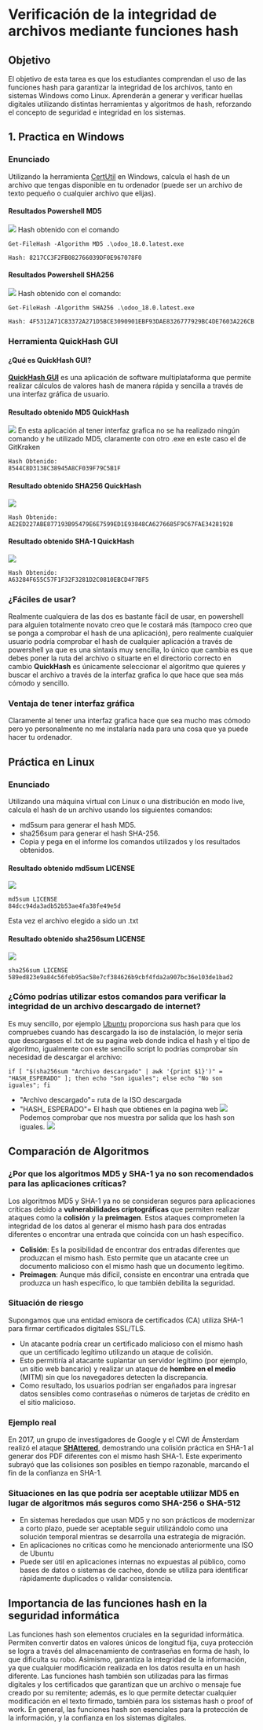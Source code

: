 # Verificación de la integridad de archivos mediante funciones hash
## Objetivo
El objetivo de esta tarea es que los estudiantes comprendan el uso de las funciones
hash para garantizar la integridad de los archivos, tanto en sistemas Windows como
Linux. Aprenderán a generar y verificar huellas digitales utilizando distintas
herramientas y algoritmos de hash, reforzando el concepto de seguridad e integridad
en los sistemas.
## 1. Practica en Windows
### Enunciado
Utilizando la herramienta [CertUtil](https://learn.microsoft.com/es-es/windows-server/administration/windows-commands/certutil) en Windows, calcula el hash de un archivo
que tengas disponible en tu ordenador (puede ser un archivo de texto
pequeño o cualquier archivo que elijas).
#### Resultados Powershell MD5
![](../../assets/UT3/T0/Windows/1.png)
Hash obtenido con el comando 
```
Get-FileHash -Algorithm MD5 .\odoo_18.0.latest.exe

Hash: 8217CC3F2FB082766039DF0E967078F0
```
#### Resultados Powershell SHA256
![](../../assets/UT3/T0/Windows/2.png)
Hash obtenido con el comando: 
```
Get-FileHash -Algorithm SHA256 .\odoo_18.0.latest.exe

Hash: 4F5312A71C83372A271D5BCE3090901EBF93DAE8326777929BC4DE7603A226CB
```

### Herramienta QuickHash GUI
#### ¿Qué es QuickHash GUI?
[**QuickHash GUI**](https://www.quickhash-gui.org/) es una aplicación de software multiplataforma que permite realizar cálculos de valores hash de manera rápida y sencilla a través de una interfaz gráfica de usuario.
#### Resultado obtenido MD5 QuickHash
![](../../assets/UT3/T0/Windows/3.png)
En esta aplicación al tener interfaz grafica no se ha realizado ningún comando y he utilizado MD5, claramente con otro .exe en este caso el de GitKraken
```
Hash Obtenido:
8544C8D3138C38945A8CF039F79C5B1F
```
#### Resultado obtenido SHA256 QuickHash
![](../../assets/UT3/T0/Windows/4.png)
```
Hash Obtenido:
AE2ED227ABE877193B95479E6E7599ED1E93848CA6276685F9C67FAE34281928
```
#### Resultado obtenido SHA-1 QuickHash
![](../../assets/UT3/T0/Windows/sha-1.png)
```
Hash Obtenido:
A63284F655C57F1F32F3281D2C0810EBCD4F7BF5
```

### ¿Fáciles de usar? 
Realmente cualquiera de las dos es bastante fácil de usar, en powershell para alguien totalmente novato creo que le costará más (tampoco creo que se ponga a comprobar el hash de una aplicación), pero realmente cualquier usuario podría comprobar el hash de cualquier aplicación a través de powershell ya que es una sintaxis muy sencilla, lo único que cambia es que debes poner la ruta del archivo o situarte en el directorio correcto en cambio **QuickHash** es únicamente seleccionar el algoritmo que quieres y buscar el archivo a través de la interfaz grafica lo que hace que sea más cómodo y sencillo.
### Ventaja de tener interfaz gráfica
Claramente al tener una interfaz grafica hace que sea mucho mas cómodo pero yo personalmente no me instalaría nada para una cosa que ya puede hacer tu ordenador.

## Práctica en Linux
### Enunciado 
Utilizando una máquina virtual con Linux o una distribución en modo live,
calcula el hash de un archivo usando los siguientes comandos:
- md5sum para generar el hash MD5.
-  sha256sum para generar el hash SHA-256.
-  Copia y pega en el informe los comandos utilizados y los resultados
obtenidos.
#### Resultado obtenido md5sum LICENSE
![](../../assets/UT3/T0/Ubuntu/1.png)
```
md5sum LICENSE
84dcc94da3adb52b53ae4fa38fe49e5d
```
Esta vez el archivo elegido a sido un .txt 
#### Resultado obtenido sha256sum LICENSE
![](../../assets/UT3/T0/Ubuntu/2.png)
```
sha256sum LICENSE
589ed823e9a84c56feb95ac58e7cf384626b9cbf4fda2a907bc36e103de1bad2
```
### ¿Cómo podrías utilizar estos comandos para verificar la integridad de un archivo descargado de internet?
Es muy sencillo, por ejemplo [Ubuntu](http://releases.ubuntu.com/) proporciona sus hash para que los compruebes cuando has descargado la iso de instalación, lo mejor sería que descargases el .txt de su pagina web donde indica el hash y el tipo de algoritmo, igualmente con este sencillo script lo podrías comprobar sin necesidad de descargar el archivo:
```
if [ "$(sha256sum "Archivo descargado" | awk '{print $1}')" = "HASH_ESPERADO" ]; then echo "Son iguales"; else echo "No son iguales"; fi
```
- "Archivo descargado"= ruta de la ISO descargada 
- "HASH_ ESPERADO"= El hash que obtienes en la pagina web
![](../../assets/UT3/T0/Ubuntu/3.png)
Podemos comprobar que nos muestra por salida que los hash son iguales.
![](../../assets/UT3/T0/Ubuntu/4.png)
## Comparación de Algoritmos
### ¿Por que los algoritmos **MD5** y **SHA-1** ya no son recomendados para las aplicaciones críticas?
Los algoritmos MD5 y SHA-1 ya no se consideran seguros para aplicaciones críticas debido a **vulnerabilidades criptográficas** que permiten realizar ataques como la **colisión** y la **preimagen**. Estos ataques comprometen la integridad de los datos al generar el mismo hash para dos entradas diferentes o encontrar una entrada que coincida con un hash específico.
- **Colisión**: Es la posibilidad de encontrar dos entradas diferentes que produzcan el mismo hash. Esto permite que un atacante cree un documento malicioso con el mismo hash que un documento legítimo.
- **Preimagen**: Aunque más difícil, consiste en encontrar una entrada que produzca un hash específico, lo que también debilita la seguridad.
### Situación de riesgo
Supongamos que una entidad emisora de certificados (CA) utiliza SHA-1 para firmar certificados digitales SSL/TLS.
- Un atacante podría crear un certificado malicioso con el mismo hash que un certificado legítimo utilizando un ataque de colisión.
- Esto permitiría al atacante suplantar un servidor legítimo (por ejemplo, un sitio web bancario) y realizar un ataque de **hombre en el medio** (MITM) sin que los navegadores detecten la discrepancia.
- Como resultado, los usuarios podrían ser engañados para ingresar datos sensibles como contraseñas o números de tarjetas de crédito en el sitio malicioso.
### Ejemplo real
En 2017, un grupo de investigadores de Google y el CWI de Ámsterdam realizó el ataque [**SHAttered**](https://protegermipc.net/2017/02/28/shattered-attack-sha-1/), demostrando una colisión práctica en SHA-1 al generar dos PDF diferentes con el mismo hash SHA-1. Este experimento subrayó que las colisiones son posibles en tiempo razonable, marcando el fin de la confianza en SHA-1.

### Situaciones en las que podría ser aceptable utilizar MD5 en lugar de algoritmos más seguros como SHA-256 o SHA-512
- En sistemas heredados que usan MD5 y no son prácticos de modernizar a corto plazo, puede ser aceptable seguir utilizándolo como una solución temporal mientras se desarrolla una estrategia de migración.
- En aplicaciones no criticas como he mencionado anteriormente una ISO de Ubuntu 
- Puede ser útil en aplicaciones internas no expuestas al público, como bases de datos o sistemas de cacheo, donde se utiliza para identificar rápidamente duplicados o validar consistencia.
## Importancia de las funciones hash en la seguridad informática
Las funciones hash son elementos cruciales en la seguridad informática. Permiten convertir datos en valores únicos de longitud fija, cuya protección se logra a través del almacenamiento de contraseñas en forma de hash, lo que dificulta su robo. Asimismo, garantiza la integridad de la información, ya que cualquier modificación realizada en los datos resulta en un hash diferente. Las funciones hash también son utilizadas para las firmas digitales y los certificados que garantizan que un archivo o mensaje fue creado por su remitente; además, es lo que permite detectar cualquier modificación en el texto firmado, también para los sistemas hash o proof of work. En general, las funciones hash son esenciales para la protección de la información, y la confianza en los sistemas digitales.